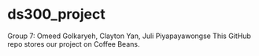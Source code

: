 # ds300_project
Group 7: Omeed Golkaryeh, Clayton Yan, Juli Piyapayawongse
This GitHub repo stores our project on Coffee Beans.
